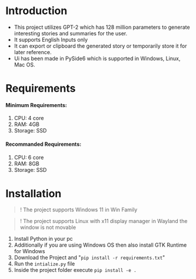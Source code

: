 # Introduction

- This project utilizes GPT-2 which has 128 million parameters to generate interesting stories and summaries for the user.
- It supports English Inputs only
- It can export or clipboard the generated story or temporarily store it for later reference.
- Ui has been made in PySide6 which is supported in Windows, Linux, Mac OS.

# Requirements

#### Minimum Requirements:

1. CPU: 4 core
2. RAM: 4GB
3. Storage: SSD

#### Recommanded Requirements:

1. CPU: 6 core
2. RAM: 8GB
3. Storage: SSD

# Installation

> ! The project supports Windows 11 in Win Family

> ! The project supports Linux with x11 display manager in Wayland the window is not movable

1. Install Python in your pc
2. Additionally if you are using Windows OS then also install GTK Runtime for Windows
3. Download the Project and "`pip install -r requirements.txt`"
4. Run the `intialize.py` file
5. Inside the project folder execute `pip install -e .`
